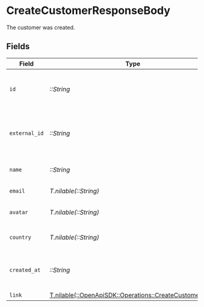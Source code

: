 # CreateCustomerResponseBody

The customer was created.


## Fields

| Field                                                                                                    | Type                                                                                                     | Required                                                                                                 | Description                                                                                              |
| -------------------------------------------------------------------------------------------------------- | -------------------------------------------------------------------------------------------------------- | -------------------------------------------------------------------------------------------------------- | -------------------------------------------------------------------------------------------------------- |
| `id`                                                                                                     | *::String*                                                                                               | :heavy_check_mark:                                                                                       | The unique identifier of the customer in Dub.                                                            |
| `external_id`                                                                                            | *::String*                                                                                               | :heavy_check_mark:                                                                                       | Unique identifier for the customer in the client's app.                                                  |
| `name`                                                                                                   | *::String*                                                                                               | :heavy_check_mark:                                                                                       | Name of the customer.                                                                                    |
| `email`                                                                                                  | *T.nilable(::String)*                                                                                    | :heavy_minus_sign:                                                                                       | Email of the customer.                                                                                   |
| `avatar`                                                                                                 | *T.nilable(::String)*                                                                                    | :heavy_minus_sign:                                                                                       | Avatar URL of the customer.                                                                              |
| `country`                                                                                                | *T.nilable(::String)*                                                                                    | :heavy_minus_sign:                                                                                       | Country of the customer.                                                                                 |
| `created_at`                                                                                             | *::String*                                                                                               | :heavy_check_mark:                                                                                       | The date the customer was created.                                                                       |
| `link`                                                                                                   | [T.nilable(::OpenApiSDK::Operations::CreateCustomerLink)](../../models/operations/createcustomerlink.md) | :heavy_minus_sign:                                                                                       | N/A                                                                                                      |